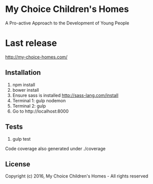 # My Choice Children's Homes

A Pro-active Approach to the Development of Young People

# Last release
http://my-choice-homes.com/

## Installation

1. npm install
2. bower install
3. Ensure sass is installed http://sass-lang.com/install
3. Terminal 1: gulp nodemon
4. Terminal 2: gulp
5. Go to http://localhost:8000

## Tests
1. gulp test

Code coverage also generated under ./coverage

## License

Copyright (c) 2016, My Choice Children's Homes - All rights reserved
